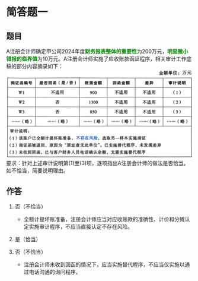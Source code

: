 # 简答题一

## 题目

A注册会计师确定甲公司2024年度<strong style="color: green">财务报表整体的重要性</strong>为200万元，<strong style="color: green">明显微小错报的临界值</strong>为10万元。A注册会计师实施了应收账款函证程序，相关审计工作底稿的部分内容摘录如下：
![销售与收款循环简答题一](./image/第九章销售与收款循环的审计/iShot_2025-07-30_上午12.12.49.png)
要求：针对上述审计说明第(1)至(3)项，逐项指出A注册会计师的做法是否恰当。如不恰当，简要说明理由。

## 作答

1. 否（不恰当）

    - 全额计提坏账准备，注册会计师应当对应收账款的准确性、计价和分摊认定实施审计程序，不应当直接认定不存在风险。

2. 是（恰当）

3. 否（不恰当）

    - 注册会计师未收到回函的情况下，应当实施替代程序，不应当仅实施以通过电话沟通的询问程序。